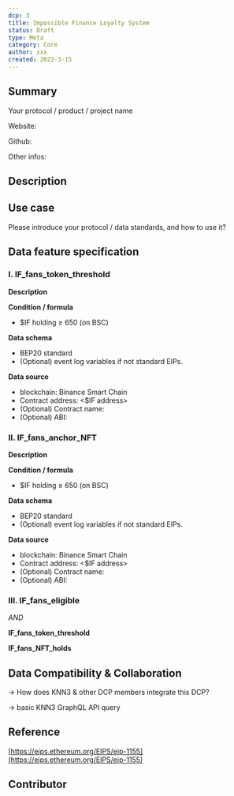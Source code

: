 ```yaml
---
dcp: 3
title: Impossible Finance Loyalty System
status: Draft
type: Meta
category: Core
author: xxx
created: 2022-3-15
---
```


## Summary

Your protocol / product / project name

Website:

Github:

Other infos:

## Description

## Use case

Please introduce your protocol / data standards, and how to use it?

## Data feature specification

### **I. IF_fans_token_threshold**

**Description**

**Condition / formula** 

- $IF holding ≥ 650 (on BSC)

**Data schema**

- BEP20 standard
- (Optional) event log variables if not standard EIPs.

**Data source**

- blockchain: Binance Smart Chain
- Contract address: <$IF address>
- (Optional) Contract name:
- (Optional) ABI:

### **II. IF_fans_anchor_NFT**

**Description**

**Condition / formula** 

- $IF holding ≥ 650 (on BSC)

**Data schema**

- BEP20 standard
- (Optional) event log variables if not standard EIPs.

**Data source**

- blockchain: Binance Smart Chain
- Contract address: <$IF address>
- (Optional) Contract name:
- (Optional) ABI:

### **III. IF_fans_eligible**

*AND*

**IF_fans_token_threshold**

**IF_fans_NFT_holds**

## Data Compatibility & Collaboration

→ How does KNN3 & other DCP members integrate this DCP?

→ basic KNN3 GraphQL API query

## Reference

[https://eips.ethereum.org/EIPS/eip-1155](https://eips.ethereum.org/EIPS/eip-1155)

## Contributor
